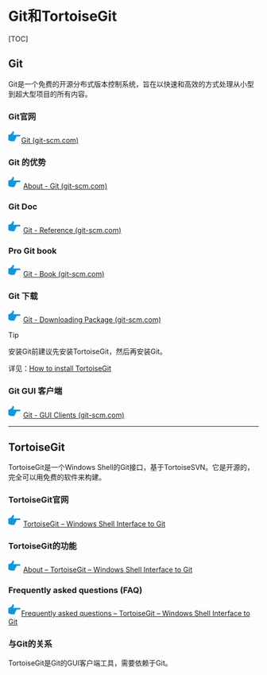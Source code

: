 # Git和TortoiseGit

[TOC]

## Git

Git是一个免费的开源分布式版本控制系统，旨在以快速和高效的方式处理从小型到超大型项目的所有内容。

### Git官网

![](../Images/Common/hand-right.png)[Git (git-scm.com)](https://git-scm.com/)

### Git 的优势

![](../Images/Common/hand-right.png) [About - Git (git-scm.com)](https://git-scm.com/about/branching-and-merging)

### Git Doc

![](../Images/Common/hand-right.png) [Git - Reference (git-scm.com)](https://git-scm.com/docs)

### Pro Git book

![](../Images/Common/hand-right.png) [Git - Book (git-scm.com)](https://git-scm.com/book/en/v2)

### Git 下载

![](../Images/Common/hand-right.png) [Git - Downloading Package (git-scm.com)](https://git-scm.com/download/win)

> [!TIP]
>
> 安装Git前建议先安装TortoiseGit，然后再安装Git。
>
> 详见：[How to install TortoiseGit](https://tortoisegit.org/support/faq/#install)

### Git GUI 客户端

![](../Images/Common/hand-right.png) [Git - GUI Clients (git-scm.com)](https://git-scm.com/downloads/guis/)

---

## TortoiseGit

TortoiseGit是一个Windows Shell的Git接口，基于TortoiseSVN。它是开源的，完全可以用免费的软件来构建。

### TortoiseGit官网

![](../Images/Common/hand-right.png) [TortoiseGit – Windows Shell Interface to Git](https://tortoisegit.org/)

### TortoiseGit的功能

![](../Images/Common/hand-right.png) [About – TortoiseGit – Windows Shell Interface to Git](https://tortoisegit.org/about/)

### Frequently asked questions (FAQ)

![](../Images/Common/hand-right.png)[Frequently asked questions – TortoiseGit – Windows Shell Interface to Git](https://tortoisegit.org/support/faq/#install)

### 与Git的关系

TortoiseGit是Git的GUI客户端工具，需要依赖于Git。
